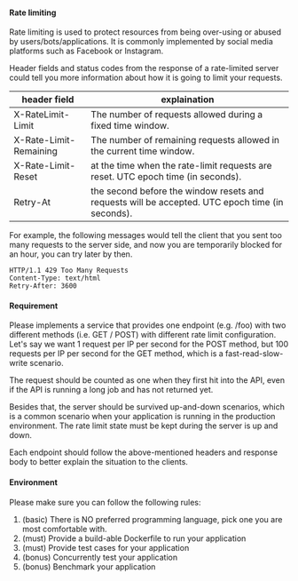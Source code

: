 #### Rate limiting

Rate limiting is used to protect resources from being over-using or abused by users/bots/applications. It is commonly implemented by social media platforms such as Facebook or Instagram.

Header fields and status codes from the response of a rate-limited server could tell you more information about how it is going to limit your requests. 

| header field | explaination |
|-------------|--------------|
|  X-RateLimit-Limit           | The number of requests allowed during a fixed time window.             |
|  X-Rate-Limit-Remaining           |    The number of remaining requests allowed in the current time window.          |
|  X-Rate-Limit-Reset           |  at the time when the rate-limit requests are reset.  UTC epoch time (in seconds).          |
| Retry-At |  the second before the window resets and requests will be accepted. UTC epoch time (in seconds). |


For example, the following messages would tell the client that you sent too many requests to the server side, and now you are temporarily blocked for an hour, you can try later by then.

```
HTTP/1.1 429 Too Many Requests
Content-Type: text/html
Retry-After: 3600
```


#### Requirement

Please implements a service that provides one endpoint (e.g. /foo) with two different methods (i.e. GET / POST) with different rate limit configuration. Let's say we want 1 request per IP per second for the POST method, but 100 requests per IP per second for the GET method, which is a fast-read-slow-write scenario.

The request should be counted as one when they first hit into the API, even if the API is running a long job and has not returned yet.

Besides that, the server should be survived up-and-down scenarios, which is a common scenario when your application is running in the production environment. The rate limit state must be kept during the server is up and down.

Each endpoint should follow the above-mentioned headers and response body to better explain the situation to the clients.


#### Environment

Please make sure you can follow the following rules:

1. (basic) There is NO preferred programming language, pick one you are most comfortable with.
2. (must) Provide a build-able Dockerfile to run your application
3. (must) Provide test cases for your application
4. (bonus) Concurrently test your application
5.  (bonus) Benchmark your application